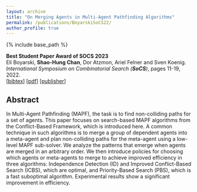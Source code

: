 ```yaml
---
layout: archive
title: "On Merging Agents in Multi-Agent Pathfinding Algorithms"
permalink: /publications/BoyarskiSoCS22/
author_profile: true
---
```


{% include base_path %}

**Best Student Paper Award of SOCS 2023**  
Eli Boyarski, **Shao-Hung Chan**, Dor Atzmon, Ariel Felner and Sven Koenig.  
<i>International Symposium on Combinatorial Search (**SoCS**)</i>, pages 11-19, 2022.  
[<a href="javascript:void(0)" onclick="(function(target, id) { if ($('#' + id).css('display') == 'block') { $('#' + id).hide('fast'); $(target).text('bibtex') } else { $('#' + id).show('fast'); $(target).text('bibtex▲') } })(this, 'bibtex-BoyarskiSoCS22');">bibtex</a>]
[[pdf](https://shchan13.github.io/files/BoyarskiSoCS22.pdf)]
[[publisher](https://ojs.aaai.org/index.php/SOCS/article/view/21747)]
<div id="bibtex-BoyarskiSoCS22" style="display:none">
<pre>@inproceedings{BoyarskiSoCS22,
  author    = {Eli Boyarski and Shao-Hung Chan and Dor Atzmon and Ariel Felner and Sven Koenig},
  title     = {On Merging Agents in Multi-Agent Pathfinding Algorithms},
  booktitle = {Proceedings of the International Symposium on Combinatorial Search (SoCS)},
  pages     = {11--19},
  year      = {2022}
}
</pre></div>

## Abstract
In Multi-Agent Pathfinding (MAPF), the task is to find non-colliding paths for a set of agents. This paper focuses on search-based MAPF algorithms from the Conflict-Based Framework, which is introduced here. A common technique in such algorithms is to merge a group of dependent agents into a meta-agent and plan non-colliding paths for the meta-agent using a low-level MAPF sub-solver. We analyze the patterns that emerge when agents are merged in an arbitrary order. We then introduce policies for choosing which agents or meta-agents to merge to achieve improved efficiency in three algorithms: Independence Detection (ID) and Improved Conflict-Based Search (ICBS), which are optimal, and Priority-Based Search (PBS), which is a fast suboptimal algorithm. Experimental results show a significant improvement in efficiency.